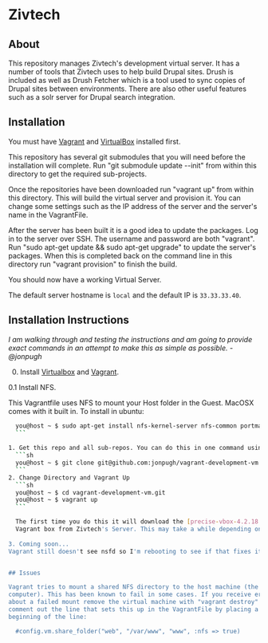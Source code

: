 ﻿# Zivtech

## About

This repository manages Zivtech's development virtual server. It has a number of
tools that Zivtech uses to help build Drupal sites. Drush is included as well as
Drush Fetcher which is a tool used to sync copies of Drupal sites between
environments. There are also other useful features such as a solr server for
Drupal search integration.

## Installation

You must have [Vagrant](http://vagrantup.com) and [VirtualBox](https://www.virtualbox.org/) installed first.

This repository has several git submodules that you will need before the
installation will complete. Run "git submodule update --init" from within this
directory to get the required sub-projects.

Once the repositories have been downloaded run "vagrant up" from within this
directory. This will build the virtual server and provision it. You can change
some settings such as the IP address of the server and the server's name in the
VagrantFile.

After the server has been built it is a good idea to update the packages. Log in
to the server over SSH. The username and password are both "vagrant". Run
"sudo apt-get update && sudo apt-get upgrade" to update the server's packages.
When this is completed back on the command line in this directory run
"vagrant provision" to finish the build.

You should now have a working Virtual Server.

The default server hostname is `local` and the default IP is `33.33.33.40`.

## Installation Instructions

<em>I am walking through and testing the instructions and am going to provide exact commands 
in an attempt to make this as simple as possible. -@jonpugh</em>

0. Install [Virtualbox](https://www.virtualbox.org/wiki/Downloads) and [Vagrant](http://www.vagrantup.com/downloads.html).

0.1 Install NFS.

  This Vagrantfile uses NFS to mount your Host folder in the Guest. MacOSX comes with it built in.
  To install in ubuntu:
  ```sh
    you@host ~ $ sudo apt-get install nfs-kernel-server nfs-common portmap
    ```
    
1. Get this repo and all sub-repos. You can do this in one command using the `--recursive` option.
    ```sh
    you@host ~ $ git clone git@github.com:jonpugh/vagrant-development-vm.git --recursive
    ```
2. Change Directory and Vagrant Up
    ```sh
    you@host ~ $ cd vagrant-development-vm.git
    you@host ~ $ vagrant up
    ```

    The first time you do this it will download the [precise-vbox-4.2.18.2](http://fattony.zivtech.com/files/precise-vbox-4.2.18.2.box) 
    Vagrant box from Zivtech's Server. This may take a while depending on your bandwidth.
    
3. Coming soon... 
  Vagrant still doesn't see nsfd so I'm rebooting to see if that fixes it.


## Issues

Vagrant tries to mount a shared NFS directory to the host machine (the physical
computer). This has been known to fail in some cases. If you receive errors
about a failed mount remove the virtual machine with "vagrant destroy" then
comment out the line that sets this up in the VagrantFile by placing a # at the
beginning of the line:

    #config.vm.share_folder("web", "/var/www", "www", :nfs => true)
